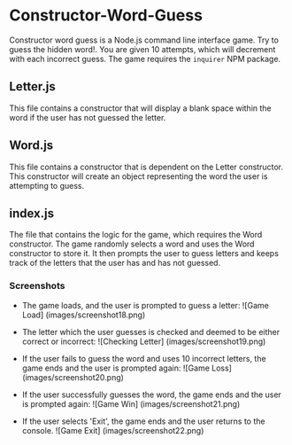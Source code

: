 # Constructor-Word-Guess

Constructor word guess is a Node.js command line interface game. Try to guess the hidden word!. You are given 10 attempts, which will decrement with each incorrect guess. The game requires the `inquirer` NPM package.

## Letter.js 

This file contains a constructor that will display a blank space within the word if the user has not guessed the letter.

## Word.js

This file contains a constructor that is dependent on the Letter constructor. This constructor will create an object representing the word the user is attempting to guess.

## index.js

The file that contains the logic for the game, which requires the Word constructor. The game randomly selects a word and uses the Word constructor to store it. It then prompts the user to guess letters and keeps track of the letters that the user has and has not guessed.

### Screenshots

* The game loads, and the user is prompted to guess a letter:
![Game Load] (images/screenshot18.png)

* The letter which the user guesses is checked and deemed to be either correct or incorrect:
![Checking Letter] (images/screenshot19.png)

* If the user fails to guess the word and uses 10 incorrect letters, the game ends and the user is prompted again:
![Game Loss] (images/screenshot20.png)

* If the user successfully guesses the word, the game ends and the user is prompted again:
![Game Win] (images/screenshot21.png)

* If the user selects 'Exit', the game ends and the user returns to the console.
![Game Exit] (images/screenshot22.png)